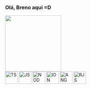### Olá, Breno aqui =D

<div>
    <img height="180em" src="https://github-readme-stats.vercel.app/api?username=breno-guardia&show_icons=true&theme=radical&count_private=true&include_all_commits=true" />
</div>

<div>
    <img width="40px" src="https://img.icons8.com/color/48/000000/typescript.png" alt="TS"/>
        <img width="40px" src="https://img.icons8.com/color/48/000000/javascript--v2.png" alt="JS"/>
        <img width="40px" src="https://img.icons8.com/color/48/000000/nodejs.png" alt="NOD"/>
        <img width="40px" src="https://img.icons8.com/ios-filled/50/000000/ionic.png" alt="ION"/>
        <img width="40px" src="https://img.icons8.com/color/64/000000/angularjs.png" alt="ANG"/>
        <img width="40px" src="https://img.icons8.com/nolan/64/react-native.png" alt="RJS"/>
</div>
